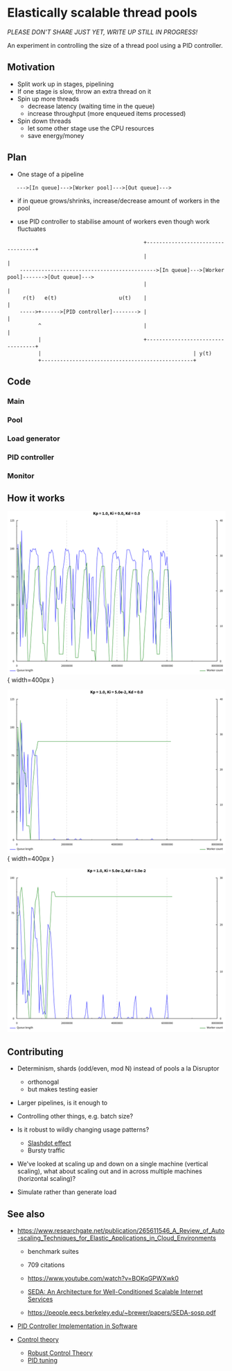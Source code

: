 # Elastically scalable thread pools

*PLEASE DON'T SHARE JUST YET, WRITE UP STILL IN PROGRESS!*

An experiment in controlling the size of a thread pool using a PID controller.

## Motivation

* Split work up in stages, pipelining
* If one stage is slow, throw an extra thread on it
* Spin up more threads
  - decrease latency (waiting time in the queue)
  - increase throughput (more enqueued items processed)
* Spin down threads
  - let some other stage use the CPU resources
  - save energy/money

## Plan

* One stage of a pipeline

```
   --->[In queue]--->[Worker pool]--->[Out queue]--->
```

* if in queue grows/shrinks, increase/decrease amount of workers in the pool

* use PID controller to stabilise amount of workers even though work fluctuates

```
                                            +----------------------------------+
                                            |                                  |
    -------------------------------------------->[In queue]--->[Worker pool]------->[Out queue]--->
                                            |                                  |
     r(t)   e(t)                    u(t)    |                                  |
    ----->+------>[PID controller]--------> |                                  |
          ^                                 |                                  |
          |                                 +----------------------------------+
          |                                                 | y(t)
          +-------------------------------------------------+

```

## Code

### Main
### Pool
### Load generator
### PID controller
### Monitor

## How it works

![](img/elastically-scalable-thread-pools-1.0-0.0-0.0.svg){ width=400px }

![](img/elastically-scalable-thread-pools-1.0-5.0e-2-0.0.svg){ width=400px }

![](img/elastically-scalable-thread-pools-1.0-5.0e-2-5.0e-2.svg)


## Contributing

* Determinism, shards (odd/even, mod N) instead of pools a la Disruptor
  - orthonogal
  - but makes testing easier

* Larger pipelines, is it enough to

* Controlling other things, e.g. batch size?

* Is it robust to wildly changing usage patterns?
  - [Slashdot effect](https://en.wikipedia.org/wiki/Slashdot_effect)
  - Bursty traffic

* We've looked at scaling up and down on a single machine (vertical scaling),
  what about scaling out and in across multiple machines (horizontal scaling)?

* Simulate rather than generate load

## See also

* https://www.researchgate.net/publication/265611546_A_Review_of_Auto-scaling_Techniques_for_Elastic_Applications_in_Cloud_Environments
  - benchmark suites
  - 709 citations

  - https://www.youtube.com/watch?v=BOKqGPWXwk0
  - [SEDA: An Architecture for Well-Conditioned Scalable Internet
    Services](https://people.eecs.berkeley.edu/~brewer/papers/SEDA-sosp.pdf)
  - https://people.eecs.berkeley.edu/~brewer/papers/SEDA-sosp.pdf

* [PID Controller Implementation in
  Software](https://youtube.com/watch?v=zOByx3Izf5U)

* [Control theory](https://en.wikipedia.org/wiki/Control_theory)
  - [Robust Control Theory](https://users.ece.cmu.edu/~koopman/des_s99/control_theory/)
  - [PID tuning](https://en.wikipedia.org/wiki/PID_controller#Loop_tuning)
